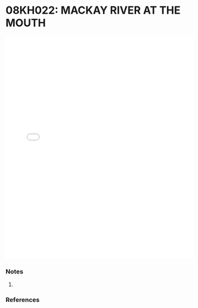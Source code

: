# 08KH022: MACKAY RIVER AT THE MOUTH

<iframe src="/distribution_estimation/_static/stations/08KH022_fdc.html" width="100%" height="600" frameborder="0"></iframe>

### Notes
1. 

### References

